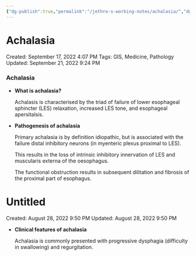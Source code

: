 ```yaml
---
{"dg-publish":true,"permalink":"/jethro-s-working-notes/achalasia/","dgPassFrontmatter":true}
---
```



# Achalasia

Created: September 17, 2022 4:07 PM
Tags: GIS, Medicine, Pathology
Updated: September 21, 2022 9:24 PM

### Achalasia

- **What is achalasia?**
    
    Achalasis is characterised by the triad of failure of lower esophageal sphincter (LES) relaxation, increased LES tone, and esophageal apersitalsis.
    
- **Pathogenesis of achalasia**
    
    Primary achalasia is by definition idiopathic, but is associated with the failure distal inhibitory neurons (in myenteric plexus proximal to LES).
    
    This results in the loss of intrinsic inhibitory innervation of LES and muscularis externa of the oesophagus.
    
    The functional obstruction results in subsequent dilitation and fibrosis of the proximal part of esophagus.
    
    
<div class="transclusion internal-embed is-loaded"><div class="markdown-embed">





# Untitled

Created: August 28, 2022 9:50 PM
Updated: August 28, 2022 9:50 PM

</div></div>

    
- **Clinical features of achalasia**
    
    Achalasia is commonly presented with progressive dysphagia (difficulty in swallowing) and regurgitation.